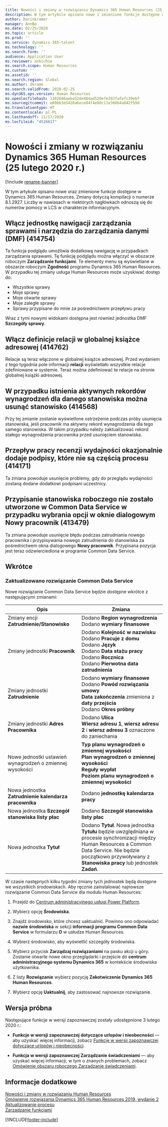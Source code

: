 ```yaml
---
title: Nowości i zmiany w rozwiązaniu Dynamics 365 Human Resources (25 lutego 2020 r.)
description: W tym artykule opisano nowe i zmienione funkcje dostępne w rozwiązaniu Microsoft Dynamics 365 Human Resources w dniu 25 lutego 2020 roku.
author: Darinkramer
manager: AnnBe
ms.date: 02/25/2020
ms.topic: article
ms.prod: ''
ms.service: dynamics-365-talent
ms.technology: ''
ms.search.form: ''
audience: Application User
ms.reviewer: anbichse
ms.search.scope: Human Resources
ms.custom: ''
ms.assetid: ''
ms.search.region: Global
ms.author: dkrame
ms.search.validFrom: 2020-02-25
ms.dyn365.ops.version: Human Resources
ms.openlocfilehash: 1302686aeba52de484ad520efe292fafefc39ebf
ms.sourcegitcommit: e89bb3e5420a6ece84f4e80c11e360b4a042f59d
ms.translationtype: HT
ms.contentlocale: pl-PL
ms.lasthandoff: 11/17/2020
ms.locfileid: "4526817"
---
```

# <a name="whats-new-or-changed-in-dynamics-365-human-resources-february-25-2020"></a>Nowości i zmiany w rozwiązaniu Dynamics 365 Human Resources (25 lutego 2020 r.)

[!include [rename-banner](~/includes/cc-data-platform-banner.md)]

W tym artykule opisano nowe oraz zmienione funkcje dostępne w Dynamics 365 Human Resources. Zmiany dotyczą kompilacji o numerze 8.1.2927. Liczby w nawiasach w niektórych nagłówkach odnoszą się do numerów pomocy w LCS w charakterze informacyjnym.

## <a name="enable-case-management-navigation-and-data-management-framework-dmf-entity-414754"></a>Włącz jednostkę nawigacji zarządzania sprawami i narzędzia do zarządzania danymi (DMF) (414754)

Ta funkcja podglądu umożliwia dodatkową nawigację w przypadkach zarządzania sprawami. Tę funkcję podglądu można włączyć w obszarze roboczym **Zarządzanie funkcjami**. Te elementy menu są wyświetlane w obszarze roboczym **Zgodność** programu Dynamics 365 Human Resources. W przypadku tej zmiany usługa Human Resources może uzyskiwać dostęp do:

- Wszystkie sprawy
- Moje sprawy
- Moje otwarte sprawy
- Moje zaległe sprawy
- Sprawy przypisane do mnie za pośrednictwem przepływu pracy

Wraz z tymi nowymi widokami dostępna jest również jednostka DMF **Szczegóły sprawy**.

## <a name="enable-relationship-definitions-in-global-address-bbook-414762"></a>Włącz definicje relacji w globalnej książce adresowej (414762)

Relacje są teraz włączone w globalnej książce adresowej. Przed wydaniem z tego tygodnia pole informacji **relacji** wyświetlało wszystkie relacje zdefiniowane w systemie. Teraz można zdefiniować te relacje na stronie globalnej książki adresowej.

## <a name="a-position-can-be-removed-when-active-compensation-records-exist-for-the-position-414568"></a>W przypadku istnienia aktywnych rekordów wynagrodzeń dla danego stanowiska można usunąć stanowisko (414568)

Przy tej zmianie zostanie wyświetlone ostrzeżenie podczas próby usunięcia stanowiska, jeśli pracownik ma aktywny rekord wynagrodzenia dla tego samego stanowiska. W takim przypadku należy zaktualizować rekord stałego wynagrodzenia pracownika przed usunięciem stanowiska.

## <a name="performance-review-workflow-occasionally-adds-sign-offs-from-people-who-are-not-part-of-the-process-414171"></a>Przepływ pracy recenzji wydajności okazjonalnie dodaje podpisy, które nie są częścią procesu (414171)

Ta zmiana powoduje usunięcie problemy, gdy do przeglądu wydajności zostaną dodane dodatkowi podpisani uczestnicy.

## <a name="worker-position-assignment-not-created-in-common-data-service-when-selected-on-the-new-worker-dialog-413479"></a>Przypisanie stanowiska roboczego nie zostało utworzone w Common Data Service w przypadku wybrania opcji w oknie dialogowym Nowy pracownik (413479)

Ta zmiana powoduje usunięcie błędu podczas zatrudniania nowego pracownika i przypisywania nowego zatrudnienia do stanowiska za pośrednictwem okna dialogowego **Nowy pracownik**. Przypisana pozycja jest teraz odzwierciedlona w programie Common Data Service.

## <a name="coming-soon"></a>Wkrótce

### <a name="updated-common-data-service-solution"></a>Zaktualizowano rozwiązanie Common Data Service

Nowe rozwiązanie Common Data Service będzie dostępne wkrótce z następującymi zmianami:

| Opis | Zmiana |
| ----------------------------------------- | --- |
| Zmiany encji **Zatrudnienie/Stanowisko** | Dodano **Region wynagrodzenia**</br>Dodano **wymiary finansowe** |
| Zmiany jednostki **Pracownik** | Dodano **Kolejność w nazwisku**</br>Dodano **Pracuje z domu**</br>Dodano **Język**</br>Dodano **Data stażu pracy**</br>Dodano **Rocznica**</br>Dodano **Pierwotna data zatrudnienia** |
| Zmiany jednostki **Zatrudnienie** | Dodano **wymiary finansowe**</br>Dodano **Powód rozwiązania umowy**</br>**Data zakończenia** zmieniona z **daty przejścia**</br>Dodano **Okres próbny** |
| Zmiany jednostki **Adres Pracownika** | Dodano **Ulica**</br>**Wiersz adresu 1**, **wiersz adresu 2** i **wiersz adresu 3** oznaczone do zaniechania |
| Nowe jednostki ustawień wynagrodzeń o zmiennej wysokości | **Typ planu wynagrodzeń o zmiennej wysokości**</br>**Plan wynagrodzeń o zmiennej wysokości**</br>**Reguły wypłat**</br>**Poziom planu wynagrodzeń o zmiennej wysokości** |
| Nowa jednostka **Zatrudnienie kalendarza pracownika** | Dodano **jednostkę kalendarza pracy** |
| Nowa jednostka **Szczegół stanowiska listy płac** | Dodano **Szczegół stanowiska listy płac** |
| Nowa jednostka **Tytuł** | Dodano **Tytuł**. Nowa jednostka **Tytułu** będzie uwzględniana w procesie synchronizacji między Human Resources a Common Data Service. Nie będzie początkowo przywoływany z **Stanowiska pracy** lub jednostek **Zadań**. |

W czasie następnych kilku tygodni zmiany tych jednostek będą dostępne we wszystkich środowiskach. Aby ręcznie zainstalować najnowsze rozwiązanie Common Data Service dla modułu Human Resources:

1.  Przejdź do [Centrum administracyjnego usługi Power Platform](https://admin.powerplatform.microsoft.com).

2.  Wybierz opcję **Środowiska**.

3.  Znajdź środowisko, które chcesz uaktualnić. Powinno ono odpowiadać **nazwie środowiska** w sekcji **informacji programu Common Data Service** w formularzu **O** w usłudze Human Resources.

4.  Wybierz środowisko, aby wyświetlić szczegóły środowiska.

5.  Wybierz przycisk **Zarządzaj rozwiązaniami** na pasku akcji u góry. Zostanie otwarte nowe okno przeglądarki i przejście do **centrum administracyjnego systemu Dynamics 365** w kontekście środowiska użytkownika.

6.  Z listy **Rozwiązanie** wybierz pozycję **Zakotwiczenie Dynamics 365 Human Resources**.

7.  Wybierz opcję **Uaktualnij**, aby zastosować najnowsze rozwiązanie.

## <a name="in-preview"></a>Wersja próbna

Następujące funkcje w wersji zapoznawczej zostały udostępnione 3 lutego 2020 r.:

- **Funkcje w wersji zapoznawczej dotyczące urlopów i nieobecności** — aby uzyskać więcej informacji, zobacz [Funkcje w wersji zapoznawczej dotyczące urlopów i nieobecności](hr-leave-and-absence-overview.md?leave-and-absence-preview-features).

- **Funkcja w wersji zapoznawczej Zarządzanie świadczeniami** — aby uzyskać więcej informacji, w tym o znanych problemach, zobacz [Omówienie obszaru roboczego Zarządzanie świadczeniami](hr-benefits-management-overview.md).

## <a name="see-also"></a>Informacje dodatkowe

[Nowości i zmiany w rozwiązaniu Human Resources](hr-admin-whats-new.md)</br>
[Omówienie rozwiązania Dynamics 365 Human Resources 2019, wydanie 2](https://docs.microsoft.com/dynamics365-release-plan/2019wave2/dynamics365-human-resources/)</br>
[Aktualizowanie procesu](hr-admin-setup-update-process.md)</br>
[Zarządzanie funkcjami](hr-admin-manage-features.md)

[!INCLUDE[footer-include](../includes/footer-banner.md)]